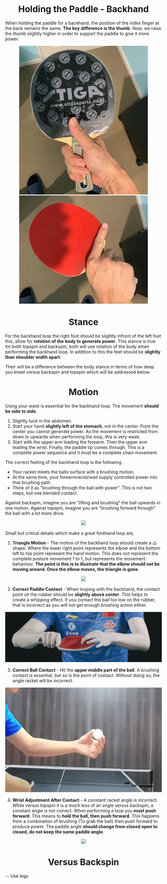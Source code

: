 <div align="center">
    <h1> Holding the Paddle - Backhand </h1>
</div>

When holding the paddle for a backhand, the position of the index finger at the back remains the same. **The key difference is the thumb**. Now, we raise the thumb slightly higher in order to support the paddle to give it more power.

<div align="center">
    <img src="./images/55.png/">
</div>

<div align="center">
    <img src="./images/56.png/">
</div>

<div align="center">
    <h1> Stance </h1>
</div>

For the backhand loop the right foot should be slightly infront of the left foot this, allow for **rotation of the body to generate power**. This stance is true for both topspin and backspin, both will use rotation of the body when performing the backhand loop. In addition to this the feet should be **slightly than shoulder width apart**.

Their will be a difference between the body stance in terms of how deep you kneel versus backspin and topspin which will be addressed below.

<div align="center">
    <h1> Motion </h1>
</div>

Using your waist is essential for the backhand loop. The movement **should be side to side**.

1. Slightly tuck in the abdomen.
2. Start your hand **slightly left of the stomach**, not in the center. From the center you cannot generate power. As the movement is restricted from down to upwards when performing the loop, this is very weak.
3. Start with the upper arm leading the forearm. Then the upper arm leading the wrist. Finally, the paddle tip comes through. This is a complete power sequence and it must be a complete chain movement.

The correct feeling of the backhand loop is the following.

- Your racket meets the balls surface with a brushing motion.
- At the same time, your forearm/wrist/wait supply controlled power into that brushing path.
- Think of it as "brushing through the ball with power". This is not two steps, but one blended contact.

Against backspin, imagine you are "lifting and brushing" the ball upwards in one motion.
Against topspin, imagine you are "brushing forward through" the ball with a bit more drive.

<div align='center'>
    <img src='images/backhand_loop_technique.gif'>
</div>

Small but critical details which make a great forehand loop are,

1. **Triangle Motion** - The motion of the backhand loop should create a △ shape. Where the lower right point represents the elbow and the bottom left to top point represent the hand motion. This does not represent the complete posture movement 1 to 1, but represents the movement behaviour. **The point is this is to illustrate that the elbow should not be moving around. Once the elbow moves, the triangle is gone**.

<div align='center'>
    <img src='images/backhand_triangle.gif'>
</div>

2. **Correct Paddle Contact** - When looping with the backhand, the contact point on the rubber should be **slightly above center**. This helps to create a whipping effect. If you contact the ball too low on the rubber, that is incorrect as you will not get enough brushing action either.

<div align='center'>
    <img src='images/backhand_contact_point.png'>
</div>

3. **Correct Ball Contact** - Hit the **upper middle part of the ball**. A brushing contact is essential, but so is the point of contact. Without doing so, the angle racket will be incorrect.

<div align='center'>
    <img src='images/backhand_contact_angle.gif'>
</div>

4. **Wrist Adjustment After Contact** - A constant racket angle is incorrect. While versus topspin it is a much less of an angle versus backspin, a constant angle is not correct. When performing a loop you **must push forward**. This means to **hold the ball, then push forward**. This happens from a combination of brushing (To grab the ball) then push forward to produce power. The paddle angle **should change from closed open to closed, do not keep the same paddle angle**.

<div align='center'>
    <img src='images/backhand_wrist_rotation.gif'>
</div>

<div align="center">
    <h1> Versus Backspin </h1>
</div>

-- Use legs
